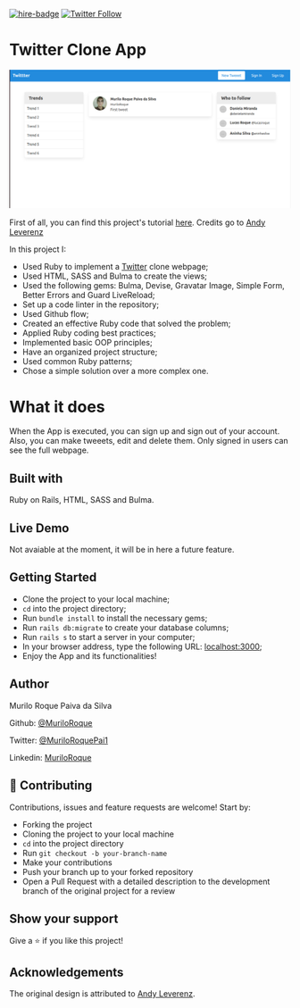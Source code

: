 [![hire-badge](https://img.shields.io/badge/Consult%20/%20Hire%20Murilo-Click%20to%20Contact-brightgreen)](mailto:muriloengqui@gmail.com) [![Twitter Follow](https://img.shields.io/twitter/follow/MuriloRoquePai1?label=Follow%20Murilo%20on%20Twitter&style=social)](https://twitter.com/MuriloRoquePai1)

# Twitter Clone App

![App Demo](images/screenshot.png)

First of all, you can find this project's tutorial [here](https://www.youtube.com/watch?time_continue=1&v=5gUysPm64a4&feature=emb_logo). Credits go to [Andy Leverenz](https://github.com/justalever)

In this project I:

- Used Ruby to implement a [Twitter](https://twitter.com/home?lang=en) clone webpage;
- Used HTML, SASS and Bulma to create the views;
- Used the following gems: Bulma, Devise, Gravatar Image, Simple Form, Better Errors and Guard LiveReload;
- Set up a code linter in the repository;
- Used Github flow;
- Created an effective Ruby code that solved the problem;
- Applied Ruby coding best practices;
- Implemented basic OOP principles;
- Have an organized project structure;
- Used common Ruby patterns;
- Chose a simple solution over a more complex one.

# What it does

When the App is executed, you can sign up and sign out of your account. Also, you can make tweeets, edit and delete them. Only signed in users can see the full webpage.

## Built with

Ruby on Rails, HTML, SASS and Bulma.

## Live Demo

Not avaiable at the moment, it will be in here a future feature.

## Getting Started

- Clone the project to your local machine;
- `cd` into the project directory;
- Run `bundle install` to install the necessary gems;
- Run `rails db:migrate` to create your database columns;
- Run `rails s` to start a server in your computer;
- In your browser address, type the following URL: [localhost:3000](localhost:3000);
- Enjoy the App and its functionalities!

## Author

Murilo Roque Paiva da Silva

Github: [@MuriloRoque](https://github.com/MuriloRoque)

Twitter: [@MuriloRoquePai1](https://twitter.com/MuriloRoquePai1)

Linkedin: [MuriloRoque](https://www.linkedin.com/in/murilo-roque-b1268741/)

## 🤝 Contributing

Contributions, issues and feature requests are welcome! Start by:

- Forking the project
- Cloning the project to your local machine
- `cd` into the project directory
- Run `git checkout -b your-branch-name`
- Make your contributions
- Push your branch up to your forked repository
- Open a Pull Request with a detailed description to the development branch of the original project for a review

## Show your support

Give a ⭐️ if you like this project!

## Acknowledgements

The original design is attributed to [Andy Leverenz](https://github.com/justalever).
